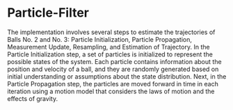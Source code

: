# Particle-Filter

The implementation involves several steps to estimate the trajectories of Balls No. 2 and No. 3: Particle Initialization, Particle Propagation, Measurement Update, Resampling, and Estimation of Trajectory. In the Particle Initialization step, a set of particles is initialized to represent the possible states of the system. Each particle contains information about the position and velocity of a ball, and they are randomly generated based on initial understanding or assumptions about the state distribution. Next, in the Particle Propagation step, the particles are moved forward in time in each iteration using a motion model that considers the laws of motion and the effects of gravity.

